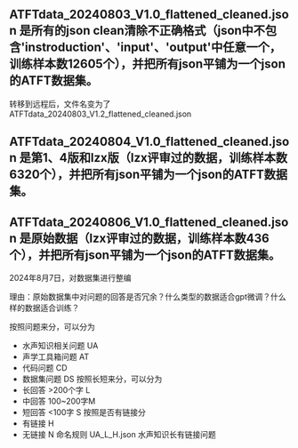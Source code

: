 ## ATFTdata_20240803_V1.0_flattened_cleaned.json 是所有的json clean清除不正确格式（json中不包含'instroduction'、'input'、'output'中任意一个，训练样本数12605个），并把所有json平铺为一个json的ATFT数据集。

转移到远程后，文件名变为了ATFTdata_20240803_V1.2_flattened_cleaned.json

## ATFTdata_20240804_V1.0_flattened_cleaned.json 是第1、4版和lzx版（lzx评审过的数据，训练样本数6320个），并把所有json平铺为一个json的ATFT数据集。

## ATFTdata_20240806_V1.0_flattened_cleaned.json 是原始数据（lzx评审过的数据，训练样本数436个），并把所有json平铺为一个json的ATFT数据集。

2024年8月7日，对数据集进行整编

理由：原始数据集中对问题的回答是否冗余？什么类型的数据适合gpt微调？什么样的数据适合训练？

按照问题来分，可以分为
* 水声知识相关问题 UA
* 声学工具箱问题   AT
* 代码问题        CD
* 数据集问题      DS
按照长短来分，可以分为
* 长回答 >200个字 L
* 中回答 100~200字M
* 短回答 <100字   S
按照是否有链接分
* 有链接          H
* 无链接          N
命名规则
UA_L_H.json 水声知识长有链接问题